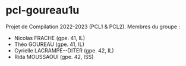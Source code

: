 # pcl-goureau1u

Projet de Compilation 2022-2023 (PCL1 & PCL2).
Membres du groupe :
- Nicolas FRACHE (gpe. 41, IL)
- Théo GOUREAU (gpe. 41, IL)
- Cyrielle LACRAMPE--DITER (gpe. 42, IL)
- Rida MOUSSAOUI (gpe. 42, ISS)